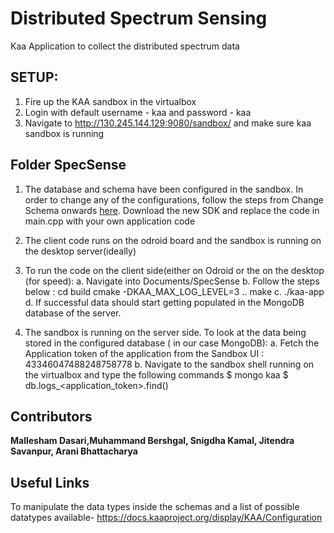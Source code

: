 # Distributed Spectrum Sensing
Kaa Application to collect the distributed spectrum data

## SETUP:
1. Fire up the KAA sandbox in the virtualbox
2. Login with default username - kaa and password - kaa
3. Navigate to http://130.245.144.129:9080/sandbox/ and make sure kaa sandbox is running 

## Folder SpecSense
1. The database and schema have been configured in the sandbox. 
    In order to change any of the configurations, follow the steps from Change Schema onwards [here](https://kaaproject.github.io/kaa/docs/v0.10.0/Programming-guide/Your-first-Kaa-application/). 
        Download the new SDK and replace the code in main.cpp with your own application code

2. The client code runs on the odroid board and the sandbox is running on the desktop server(ideally)
3. To run the code on the client side(either on Odroid or the on the desktop (for speed):
    a. Navigate into Documents/SpecSense
    b. Follow the steps below :
        cd build
        cmake -DKAA_MAX_LOG_LEVEL=3 ..
        make
    c. ./kaa-app
    d. If successful data should start getting populated in the MongoDB database of the server.

4. The sandbox is running on the server side. To look at the data being stored in the configured database ( in our case MongoDB):
    a. Fetch the Application token of the application from the Sandbox UI : 43346047488248758778
    b. Navigate to the sandbox shell running on the virtualbox and type the following commands
        $ mongo kaa
        $ db.logs_<application_token>.find()

## Contributors
**Mallesham Dasari,Muhammand Bershgal, Snigdha Kamal, Jitendra Savanpur, Arani Bhattacharya**

## Useful Links
To manipulate the data types inside the schemas and a list of possible datatypes available-
https://docs.kaaproject.org/display/KAA/Configuration
